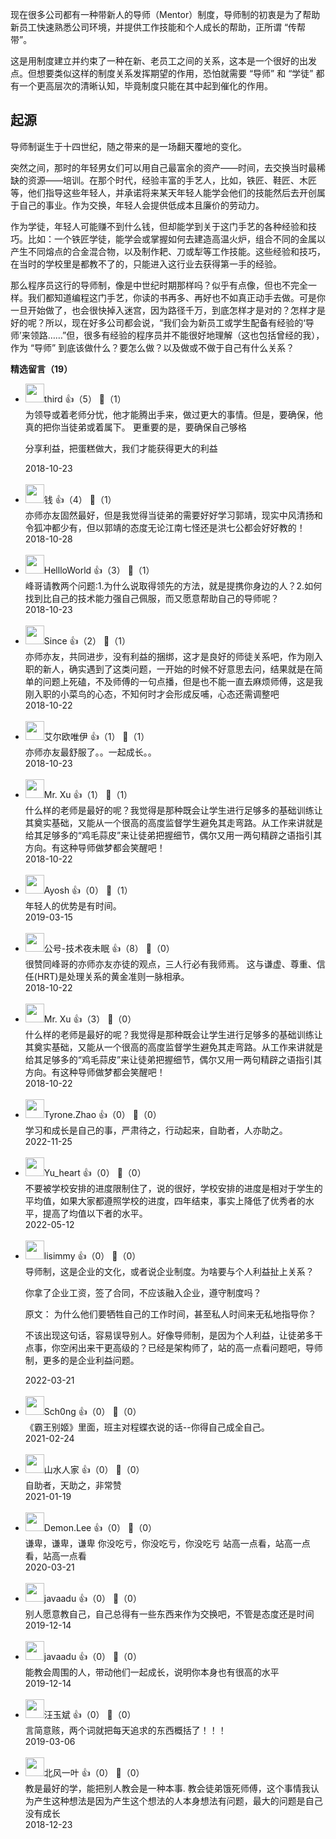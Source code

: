 现在很多公司都有一种带新人的导师（Mentor）制度，导师制的初衷是为了帮助新员工快速熟悉公司环境，并提供工作技能和个人成长的帮助，正所谓 “传帮带”。

这是用制度建立并约束了一种在新、老员工之间的关系，这本是一个很好的出发点。但想要类似这样的制度关系发挥期望的作用，恐怕就需要 “导师” 和 “学徒” 都有一个更高层次的清晰认知，毕竟制度只能在其中起到催化的作用。

## 起源

导师制诞生于十四世纪，随之带来的是一场翻天覆地的变化。

突然之间，那时的年轻男女们可以用自己最富余的资产——时间，去交换当时最稀缺的资源——培训。在那个时代，经验丰富的手艺人，比如，铁匠、鞋匠、木匠等，他们指导这些年轻人，并承诺将来某天年轻人能学会他们的技能然后去开创属于自己的事业。作为交换，年轻人会提供低成本且廉价的劳动力。

作为学徒，年轻人可能赚不到什么钱，但却能学到关于这门手艺的各种经验和技巧。比如：一个铁匠学徒，能学会或掌握如何去建造高温火炉，组合不同的金属以产生不同熔点的合金混合物，以及制作耙、刀或犁等工作技能。这些经验和技巧，在当时的学校里是都教不了的，只能进入这行业去获得第一手的经验。

那么程序员这行的导师制，像是中世纪时期那样吗？似乎有点像，但也不完全一样。我们都知道编程这门手艺，你读的书再多、再好也不如真正动手去做。可是你一旦开始做了，也会很快掉入迷宫，因为路径千万，到底怎样才是对的？怎样才是好的呢？所以，现在好多公司都会说，“我们会为新员工或学生配备有经验的‘导师’来领路……”但，很多有经验的程序员并不能很好地理解（这也包括曾经的我），作为 “导师” 到底该做什么？要怎么做？以及做或不做于自己有什么关系？
<div><strong>精选留言（19）</strong></div><ul>
<li><img src="https://static001.geekbang.org/account/avatar/00/0f/a4/5a/e708e423.jpg" width="30px"><span>third</span> 👍（5） 💬（1）<div>为领导或着老师分忧，他才能腾出手来，做过更大的事情。但是，要确保，他真的把你当徒弟或着属下。
更重要的是，要确保自己够格

分享利益，把蛋糕做大，我们才能获得更大的利益</div>2018-10-23</li><br/><li><img src="https://static001.geekbang.org/account/avatar/00/0f/67/f4/9a1feb59.jpg" width="30px"><span>钱</span> 👍（4） 💬（1）<div>亦师亦友固然最好，但是我觉得当徒弟的需要好好学习郭靖，现实中风清扬和令狐冲都少有，但以郭靖的态度无论江南七怪还是洪七公都会好好教的！</div>2018-10-28</li><br/><li><img src="http://thirdwx.qlogo.cn/mmopen/vi_32/Q0j4TwGTfTIVy4eB1Ncz4HNDnatoib4x3D8icA5AwbV8aoP13N7bibOibCWw0bZiar3vjearzMU6KItmK5ibuxZe68tw/132" width="30px"><span>HellloWorld</span> 👍（3） 💬（1）<div>峰哥请教两个问题:1.为什么说取得领先的方法，就是提携你身边的人？2.如何找到比自己的技术能力强自己佩服，而又愿意帮助自己的导师呢？</div>2018-10-23</li><br/><li><img src="https://static001.geekbang.org/account/avatar/00/12/6e/6f/f6440ede.jpg" width="30px"><span>Since</span> 👍（2） 💬（1）<div>亦师亦友，共同进步，没有利益的捆绑，这才是良好的师徒关系吧，作为刚入职的新人，确实遇到了这类问题，一开始的时候不好意思去问，结果就是在简单的问题上死磕，不及师傅的一句点播，但是也不能一直去麻烦师傅，这是我刚入职的小菜鸟的心态，不知何时才会形成反哺，心态还需调整吧</div>2018-10-22</li><br/><li><img src="https://static001.geekbang.org/account/avatar/00/11/64/04/18875529.jpg" width="30px"><span>艾尔欧唯伊</span> 👍（1） 💬（1）<div>亦师亦友最舒服了。。一起成长。。</div>2018-10-23</li><br/><li><img src="https://static001.geekbang.org/account/avatar/00/12/dd/69/976e0065.jpg" width="30px"><span>Mr. Xu</span> 👍（1） 💬（1）<div>什么样的老师是最好的呢？我觉得是那种既会让学生进行足够多的基础训练让其奠实基础，又能从一个很高的高度监督学生避免其走弯路。从工作来讲就是给其足够多的“鸡毛蒜皮”来让徒弟把握细节，偶尔又用一两句精辟之语指引其方向。有这种导师做梦都会笑醒吧！</div>2018-10-22</li><br/><li><img src="https://static001.geekbang.org/account/avatar/00/0f/97/d8/0b71314a.jpg" width="30px"><span>Ayosh</span> 👍（0） 💬（1）<div>年轻人的优势是有时间。</div>2019-03-15</li><br/><li><img src="https://static001.geekbang.org/account/avatar/00/0f/77/b3/991f3f9b.jpg" width="30px"><span>公号-技术夜未眠</span> 👍（8） 💬（0）<div>很赞同峰哥的亦师亦友亦徒的观点，三人行必有我师焉。
这与谦虚、尊重、信任(HRT)是处理关系的黄金准则一脉相承。</div>2018-10-22</li><br/><li><img src="https://static001.geekbang.org/account/avatar/00/12/dd/69/976e0065.jpg" width="30px"><span>Mr. Xu</span> 👍（3） 💬（0）<div>什么样的老师是最好的呢？我觉得是那种既会让学生进行足够多的基础训练让其奠实基础，又能从一个很高的高度监督学生避免其走弯路。从工作来讲就是给其足够多的“鸡毛蒜皮”来让徒弟把握细节，偶尔又用一两句精辟之语指引其方向。有这种导师做梦都会笑醒吧！</div>2018-10-22</li><br/><li><img src="https://static001.geekbang.org/account/avatar/00/11/be/16/9ddeb937.jpg" width="30px"><span>Tyrone.Zhao</span> 👍（0） 💬（0）<div>学习和成长是自己的事，严肃待之，行动起来，自助者，人亦助之。</div>2022-11-25</li><br/><li><img src="https://static001.geekbang.org/account/avatar/00/25/45/25/0dc8ebdb.jpg" width="30px"><span>Yu_heart</span> 👍（0） 💬（0）<div>不要被学校安排的进度限制住了，说的很好，学校安排的进度是相对于学生的平均值，如果大家都遵照学校的进度，四年结束，事实上降低了优秀者的水平，提高了均值以下者的水平。</div>2022-05-12</li><br/><li><img src="https://static001.geekbang.org/account/avatar/00/11/07/ff/b3fe9903.jpg" width="30px"><span>lisimmy</span> 👍（0） 💬（0）<div>导师制，这是企业的文化，或者说企业制度。为啥要与个人利益扯上关系？

你拿了企业工资，签了合同，不应该融入企业，遵守制度吗？


原文：
为什么他们要牺牲自己的工作时间，甚至私人时间来无私地指导你？


不该出现这句话，容易误导别人。好像导师制，是因为个人利益，让徒弟多干点事，你空闲出来干更高级的？已经是架构师了，站的高一点看问题吧，导师制，更多的是企业利益问题。</div>2022-03-21</li><br/><li><img src="https://static001.geekbang.org/account/avatar/00/11/7a/d2/4ba67c0c.jpg" width="30px"><span>Sch0ng</span> 👍（0） 💬（0）<div>《霸王别姬》里面，班主对程蝶衣说的话--你得自己成全自己。</div>2021-02-24</li><br/><li><img src="https://static001.geekbang.org/account/avatar/00/23/ca/47/a11d08c8.jpg" width="30px"><span>山水人家</span> 👍（0） 💬（0）<div>自助者，天助之，非常赞</div>2021-01-19</li><br/><li><img src="https://static001.geekbang.org/account/avatar/00/10/10/bb/f1061601.jpg" width="30px"><span>Demon.Lee</span> 👍（0） 💬（0）<div>谦卑，谦卑，谦卑
你没吃亏，你没吃亏，你没吃亏
站高一点看，站高一点看，站高一点看</div>2020-03-21</li><br/><li><img src="https://static001.geekbang.org/account/avatar/00/0f/44/47/3ddb94d0.jpg" width="30px"><span>javaadu</span> 👍（0） 💬（0）<div>别人愿意教自己，自己总得有一些东西来作为交换吧，不管是态度还是时间</div>2019-12-14</li><br/><li><img src="https://static001.geekbang.org/account/avatar/00/0f/44/47/3ddb94d0.jpg" width="30px"><span>javaadu</span> 👍（0） 💬（0）<div>能教会周围的人，带动他们一起成长，说明你本身也有很高的水平</div>2019-12-14</li><br/><li><img src="https://static001.geekbang.org/account/avatar/00/0f/df/cb/81317179.jpg" width="30px"><span>汪玉斌</span> 👍（0） 💬（0）<div>言简意赅，两个词就把每天追求的东西概括了！！！</div>2019-03-06</li><br/><li><img src="https://static001.geekbang.org/account/avatar/00/10/97/46/fe1f21d8.jpg" width="30px"><span>北风一叶</span> 👍（0） 💬（0）<div>教是最好的学，能把别人教会是一种本事.
教会徒弟饿死师傅，这个事情我认为产生这种想法是因为产生这个想法的人本身想法有问题，最大的问题是自己没有成长</div>2018-12-23</li><br/>
</ul>